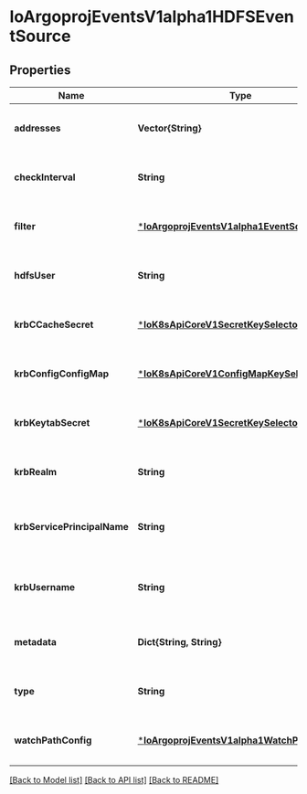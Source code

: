 # IoArgoprojEventsV1alpha1HDFSEventSource


## Properties
Name | Type | Description | Notes
------------ | ------------- | ------------- | -------------
**addresses** | **Vector{String}** |  | [optional] [default to nothing]
**checkInterval** | **String** |  | [optional] [default to nothing]
**filter** | [***IoArgoprojEventsV1alpha1EventSourceFilter**](IoArgoprojEventsV1alpha1EventSourceFilter.md) |  | [optional] [default to nothing]
**hdfsUser** | **String** | HDFSUser is the user to access HDFS file system. It is ignored if either ccache or keytab is used. | [optional] [default to nothing]
**krbCCacheSecret** | [***IoK8sApiCoreV1SecretKeySelector**](IoK8sApiCoreV1SecretKeySelector.md) |  | [optional] [default to nothing]
**krbConfigConfigMap** | [***IoK8sApiCoreV1ConfigMapKeySelector**](IoK8sApiCoreV1ConfigMapKeySelector.md) |  | [optional] [default to nothing]
**krbKeytabSecret** | [***IoK8sApiCoreV1SecretKeySelector**](IoK8sApiCoreV1SecretKeySelector.md) |  | [optional] [default to nothing]
**krbRealm** | **String** | KrbRealm is the Kerberos realm used with Kerberos keytab It must be set if keytab is used. | [optional] [default to nothing]
**krbServicePrincipalName** | **String** | KrbServicePrincipalName is the principal name of Kerberos service It must be set if either ccache or keytab is used. | [optional] [default to nothing]
**krbUsername** | **String** | KrbUsername is the Kerberos username used with Kerberos keytab It must be set if keytab is used. | [optional] [default to nothing]
**metadata** | **Dict{String, String}** |  | [optional] [default to nothing]
**type** | **String** |  | [optional] [default to nothing]
**watchPathConfig** | [***IoArgoprojEventsV1alpha1WatchPathConfig**](IoArgoprojEventsV1alpha1WatchPathConfig.md) |  | [optional] [default to nothing]


[[Back to Model list]](../README.md#models) [[Back to API list]](../README.md#api-endpoints) [[Back to README]](../README.md)


